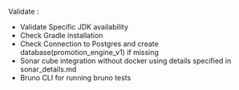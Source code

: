 Validate :
- Validate Specific JDK availability
- Check Gradle installation
- Check Connection to Postgres and create database(promotion_engine_v1) if missing
- Sonar cube integration without docker using details specified in sonar_details.md
- Bruno CLI for running bruno tests
